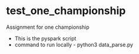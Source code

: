 # test_one_championship
Assignment for one championship

- This is the pyspark script
- command to run locally -  python3 data_parse.py 
